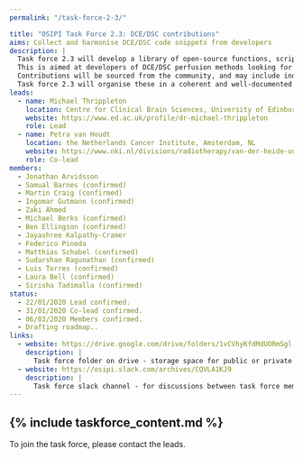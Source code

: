 ```yaml
---
permalink: "/task-force-2-3/"

title: "OSIPI Task Force 2.3: DCE/DSC contributions"
aims: Collect and harmonise DCE/DSC code snippets from developers
description: |
  Task force 2.3 will develop a library of open-source functions, scripts and pipelines for DCE/DSC perfusion imaging analysis. 
  This is aimed at developers of DCE/DSC perfusion methods looking for specific functionality or development templates, or who want to share their own in-house developments with others. 
  Contributions will be sourced from the community, and may include individual functions and more complete pipelines in various programming languages. 
  Task force 2.3 will organise these in a coherent and well-documented library structure as defined by task force 2.1, then identify and develop any missing functionality. 
leads:
  - name: Michael Thrippleton
    location: Centre for Clinical Brain Sciences, University of Edinburgh, UK
    website: https://www.ed.ac.uk/profile/dr-michael-thrippleton
    role: Lead
  - name: Petra van Houdt
    location: the Netherlands Cancer Institute, Amsterdam, NL
    website: https://www.nki.nl/divisions/radiotherapy/van-der-heide-uulke-group/
    role: Co-lead
members:
  - Jonathan Arvidsson
  - Samual Barnes (confirmed)
  - Martin Craig (confirmed)
  - Ingomar Gutmann (confirmed)
  - Zaki Ahmed
  - Michael Berks (confirmed)
  - Ben Ellingson (confirmed)
  - Jayashree Kalpathy-Cramer
  - Federico Pineda
  - Matthias Schabel (confirmed)
  - Sudarshan Ragunathan (confirmed)
  - Luis Torres (confirmed)
  - Laura Bell (confirmed)
  - Sirisha Tadimalla (confirmed)
status:
  - 22/01/2020 Lead confirmed.
  - 31/01/2020 Co-lead confirmed.
  - 06/03/2020 Members confirmed.
  - Drafting roadmap..
links:
  - website: https://drive.google.com/drive/folders/1vCVhyKfdMdUORmSgl-M7Du71qDjsRurc
    description: |
      Task force folder on drive - storage space for public or private documents developed by the task force.
  - website: https://osipi.slack.com/archives/CQVLA1KJ9
    description: |
      Task force slack channel - for discussions between task force members.
---
```


{% include taskforce_content.md %}
---

To join the task force, please contact the leads.
